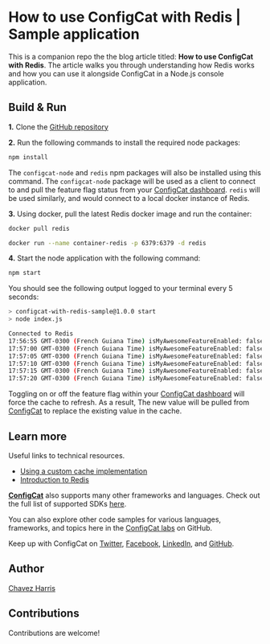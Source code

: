 # How to use ConfigCat with Redis | Sample application

This is a companion repo the the blog article titled: **How to use ConfigCat with Redis**. The article walks you through understanding how Redis works and how you can use it alongside ConfigCat in a Node.js console application.

## Build & Run

**1.** Clone the [GitHub repository](https://github.com/configcat-labs/configcat-with-redis-sample)

**2.** Run the following commands to install the required node packages:

```sh
npm install
```

The `configcat-node` and `redis` npm packages will also be installed using this command. The `configcat-node` package will be used as a client to connect to and pull the feature flag status from your [ConfigCat dashboard](https://app.configcat.com). `redis` will be used similarly, and would connect to a local docker instance of Redis.

**3.** Using docker, pull the latest Redis docker image and run the container:

```sh
docker pull redis
```

```sh
docker run --name container-redis -p 6379:6379 -d redis
```

**4.** Start the node application with the following command:

```sh
npm start
```

You should see the following output logged to your terminal every 5 seconds:

```sh
> configcat-with-redis-sample@1.0.0 start
> node index.js

Connected to Redis
17:56:55 GMT-0300 (French Guiana Time) isMyAwesomeFeatureEnabled: false
17:57:00 GMT-0300 (French Guiana Time) isMyAwesomeFeatureEnabled: false
17:57:05 GMT-0300 (French Guiana Time) isMyAwesomeFeatureEnabled: false
17:57:10 GMT-0300 (French Guiana Time) isMyAwesomeFeatureEnabled: false
17:57:15 GMT-0300 (French Guiana Time) isMyAwesomeFeatureEnabled: false
17:57:20 GMT-0300 (French Guiana Time) isMyAwesomeFeatureEnabled: false
```

Toggling on or off the feature flag within your [ConfigCat dashboard](https://app.configcat.com) will force the cache to refresh. As a result, The new value will be pulled from [ConfigCat](https://configcat.com) to replace the existing value in the cache.

## Learn more

Useful links to technical resources.

- [Using a custom cache implementation](https://configcat.com/docs/sdk-reference/node/#using-custom-cache-implementation)
- [Introduction to Redis](https://redis.io/docs/about/)

[**ConfigCat**](https://configcat.com) also supports many other frameworks and languages. Check out the full list of supported SDKs [here](https://configcat.com/docs/sdk-reference/overview/).

You can also explore other code samples for various languages, frameworks, and topics here in the [ConfigCat labs](https://github.com/configcat-labs) on GitHub.

Keep up with ConfigCat on [Twitter](https://twitter.com/configcat), [Facebook](https://www.facebook.com/configcat), [LinkedIn](https://www.linkedin.com/company/configcat/), and [GitHub](https://github.com/configcat).

## Author

[Chavez Harris](https://github.com/codedbychavez)

## Contributions

Contributions are welcome!

